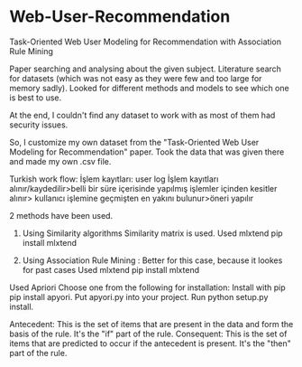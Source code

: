 # Web-User-Recommendation
Task-Oriented Web User Modeling for Recommendation with Association Rule Mining

Paper searching and analysing about the given subject.
Literature search for datasets (which was not easy as they were few and too large for memory sadly).
Looked for different methods and models to see which one is best to use.

At the end, I couldn't find any dataset to work with as most of them had security issues.

So, I customize my own dataset from the "Task-Oriented Web User Modeling for Recommendation" paper. 
Took the data that was given there and made my own .csv file. 

Turkish work flow:
İşlem kayıtları: user log
İşlem kayıtları alınır/kaydedilir>belli bir süre içerisinde yapılmış işlemler içinden kesitler alınır> kullanıcı işlemine geçmişten en yakını bulunur>öneri yapılır

2 methods have been used.
1.	Using Similarity algorithms
Similarity matrix is used.
Used mlxtend
pip install mlxtend

2.	Using Association Rule Mining : Better for this case, because it lookes for past cases
Used mlxtend
pip install mlxtend

Used Apriori
Choose one from the following for installation:
Install with pip pip install apyori.
Put apyori.py into your project.
Run python setup.py install.

Antecedent: This is the set of items that are present in the data and form the basis of the rule. It's the "if" part of the rule.
Consequent: This is the set of items that are predicted to occur if the antecedent is present. It's the "then" part of the rule.
